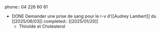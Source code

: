 phone:: 04 226 60 61

- DONE Demander une prise de sang pour le r-v  d'[[Audrey Lambert]] du [[2025/06/03]]
  completed:: [[2025/01/20]]
	- Thiroïde et Cholesterol